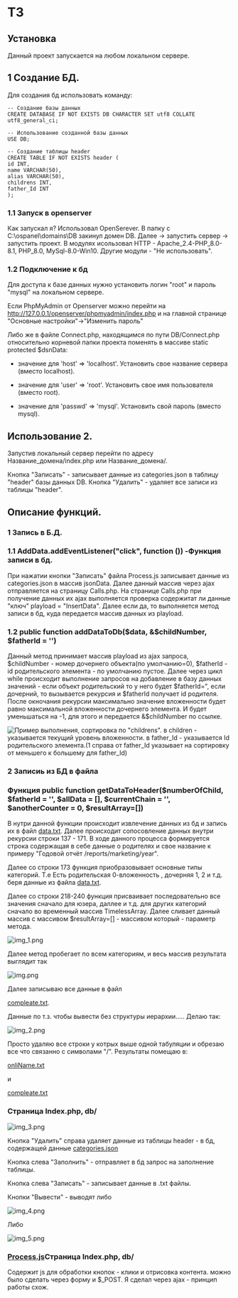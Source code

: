 # ТЗ

## Установка

Данный проект запускается на любом локальном сервере.

## 1 Создание БД.
Для создания бд использовать команду:

    -- Создание базы данных
    CREATE DATABASE IF NOT EXISTS DB CHARACTER SET utf8 COLLATE utf8_general_ci;
    
    -- Использование созданной базы данных
    USE DB;
    
    -- Создание таблицы header
    CREATE TABLE IF NOT EXISTS header (
    id INT,
    name VARCHAR(50),
    alias VARCHAR(50),
    childrens INT,
    father_Id INT
    );

### 1.1 Запуск в openserver
Как запускал я? Использовал OpenSerever. В папку с C:\ospanel\domains\DB закинул домен DB.
Далее -> запустить сервер -> запустить проект.
В модулях исользовал HTTP - Apache_2.4-PHP_8.0-8.1, PHP_8.0, MySql-8.0-Win10.
Другие модули - "Не использовать".

### 1.2 Подключение к бд

Для доступа к базе данных нужно установить логин "root" и пароль "mysql" на локальном сервере.

Если PhpMyAdmin от Openserver можно перейти на http://127.0.0.1/openserver/phpmyadmin/index.php и на главной странице
"Основные настройки"->"Изменить пароль"

Либо же в файле Connect.php, находящимся по пути DB/Connect.php относительно
корневой папки проекта поменять в массиве static protected $dsnData:

- значение для 'host' => 'localhost'. Установить свое название сервера (вместо localhost).

- значение для 'user' => 'root'. Установить свое имя пользователя (вместо root).

- значение для 'passwd' => 'mysql'. Установить свой пароль (вместо mysql).

## Использование 2.
Запустив локальный сервер перейти по адресу Название_домена/index.php или  Название_домена/. 

Кнопка "Записать" - записывает данные из categories.json в таблицу "header" базы данных DB.
Кнопка "Удалить" - удаляет все записи из таблицы "header".

## Описание функций.

### 1 Запись в Б.Д.
### 1.1 AddData.addEventListener("click", function ()) -Функция записи в бд.
При нажатии кнопки "Записать"
файла Process.js записывает данные из categories.json в массив jsonData. Далее данный массив через ajax
отправляется на страницу Calls.php.
На странице Calls.php при получение данных их ajax выполняется проверка содержитат ли данные "ключ" playload
= "InsertData".
Далее если да, то выполняется метод записи в бд, куда передается массив данных из playload.
### 1.2   public function addDataToDb($data, &$childNumber, $fatherId = '')
Данный метод принимает массив playload из ajax запроса, $childNumber - номер дочернего объекта(по умолчанию=0),
$fatherId - id родительского элемента - по умолчанию пустое.
Далее через цикл while происходит выполнение запросов на добавление в базу данных значений - если объект родительский
то у него будет $fatherId=", если дочерний, то вызывается рекурсия и $fatherId получает id родителя.
После окночания рекурсии максимально значение вложенности будет равно максимальной вложенности дочернего элемента.
И будет уменьшаться на -1, для этого и передается &$childNumber по ссылке.

![Пример выполнения, сортировка по "childrens".](Assets/Img/bdSortOnChildren.PNG)
в children - указывается текущий уровень вложенности.
в father_Id - указывается Id родительского элемента.(1 справа от father_Id указывает на сортировку от меньшего к большему для father_Id)

### 2 Записиь из БД в файла
### Функция     public function getDataToHeader($numberOfChild, $fatherId = '', $allData = [], $currentChain = '', $anotherCounter = 0, $resultArray=[])
В нутри данной функции происходит извлечение данных из бд и запись их в файл [data.txt](Assets%2FTxt%2Fdata.txt).
Далее происходит сопосовление данных внутри рекурсии строки 137 - 171. В ходе данного процесса формируется строка содержащая в себе данные о родителях и 
свое название к примеру "Годовой отчёт /reports/marketing/year".

Далее со строки 173 функция приобразовывает основные типы категорий. Т.е Есть родительская 0-вложенность , дочерняя 1, 2 и т.д. беря данные из файла [data.txt](Assets%2FTxt%2Fdata.txt).

Далее со строки 218-240 функция присваивает последовательно все значения сначало для юзера, даллее и т.д. для других категорий
сначало во временный массив TimelessArray. Далее сливает данный массив с массивом $resultArray=[] - массивом который - параметр метода.

![img_1.png](Assets/Img/img_1.PNG)

Далее метод пробегает по всем категориям, и весь массив результата выглядит так 

![img.png](Assets/Img/img.png)

Далее записываю все данные в файл

[compleate.txt](Assets%2FTxt%2Fcompleate.txt).

Данные по т.з. чтобы вывести без структуры иерархии..... Делаю так:

![img_2.png](Assets/Img/img_2.png)

Просто удаляю все строки у котрых выше одной табуляции и обрезаю все что связанно с символами "/".
Результаты помещаю в:

[onliName.txt](Assets%2FTxt%2FonliName.txt)

и

[compleate.txt](Assets%2FTxt%2Fcompleate.txt)

### Страница Index.php, db/

![img_3.png](Assets/Img/img_3.png)

Кнопка "Удалить"  справа удаляет данные из таблицы header - в бд, содержащей данные [categories.json](Assets%2FJson%2Fcategories.json)

Кнопка слева "Заполнить" - отправляет в бд запрос на заполнение таблицы.

Кнопка слева "Записать" - записывает данные в .txt файлы.

Кнопки "Вывести" - выводят либо 

![img_4.png](Assets/Img/img_4.png)

Либо 

![img_5.png](Assets/Img/img_5.png)

### [Process.js](Assets%2FJS%2FProcess.js)Страница Index.php, db/
Содержит js для обработки кнопок - клики и отрисовка контента.
можно было сделать через форму и $_POST.
Я сделал через ajax - принцип работы схож.
